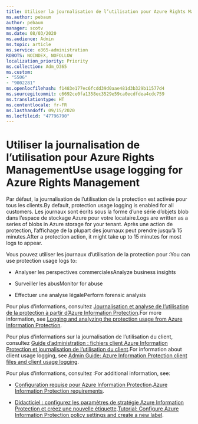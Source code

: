 ```yaml
---
title: Utiliser la journalisation de l’utilisation pour Azure Rights Management
ms.author: pebaum
author: pebaum
manager: scotv
ms.date: 08/03/2020
ms.audience: Admin
ms.topic: article
ms.service: o365-administration
ROBOTS: NOINDEX, NOFOLLOW
localization_priority: Priority
ms.collection: Adm_O365
ms.custom:
- "5506"
- "9002281"
ms.openlocfilehash: f1483e177ec6fcdd39d0aae481d3b329b11577d4
ms.sourcegitcommit: c6692ce0fa1358ec3529e59ca0ecdfdea4cdc759
ms.translationtype: HT
ms.contentlocale: fr-FR
ms.lasthandoff: 09/15/2020
ms.locfileid: "47796790"
---
```

# <a name="use-usage-logging-for-azure-rights-management"></a><span data-ttu-id="d19fb-102">Utiliser la journalisation de l’utilisation pour Azure Rights Management</span><span class="sxs-lookup"><span data-stu-id="d19fb-102">Use usage logging for Azure Rights Management</span></span>

<span data-ttu-id="d19fb-103">Par défaut, la journalisation de l’utilisation de la protection est activée pour tous les clients.</span><span class="sxs-lookup"><span data-stu-id="d19fb-103">By default, protection usage logging is enabled for all customers.</span></span> <span data-ttu-id="d19fb-104">Les journaux sont écrits sous la forme d’une série d’objets blob dans l’espace de stockage Azure pour votre locataire.</span><span class="sxs-lookup"><span data-stu-id="d19fb-104">Logs are written as a series of blobs in Azure storage for your tenant.</span></span> <span data-ttu-id="d19fb-105">Après une action de protection, l’affichage de la plupart des journaux peut prendre jusqu’à 15 minutes.</span><span class="sxs-lookup"><span data-stu-id="d19fb-105">After a protection action, it might take up to 15 minutes for most logs to appear.</span></span>

<span data-ttu-id="d19fb-106">Vous pouvez utiliser les journaux d’utilisation de la protection pour :</span><span class="sxs-lookup"><span data-stu-id="d19fb-106">You can use protection usage logs to:</span></span>

- <span data-ttu-id="d19fb-107">Analyser les perspectives commerciales</span><span class="sxs-lookup"><span data-stu-id="d19fb-107">Analyze business insights</span></span>

- <span data-ttu-id="d19fb-108">Surveiller les abus</span><span class="sxs-lookup"><span data-stu-id="d19fb-108">Monitor for abuse</span></span>

- <span data-ttu-id="d19fb-109">Effectuer une analyse légale</span><span class="sxs-lookup"><span data-stu-id="d19fb-109">Perform forensic analysis</span></span>

<span data-ttu-id="d19fb-110">Pour plus d’informations, consultez [Journalisation et analyse de l’utilisation de la protection à partir d’Azure Information Protection](https://docs.microsoft.com/azure/information-protection/log-analyze-usage).</span><span class="sxs-lookup"><span data-stu-id="d19fb-110">For more information, see [Logging and analyzing the protection usage from Azure Information Protection](https://docs.microsoft.com/azure/information-protection/log-analyze-usage).</span></span>

<span data-ttu-id="d19fb-111">Pour plus d’informations sur la journalisation de l’utilisation du client, consultez [Guide d’administration : fichiers client Azure Information Protection et journalisation de l’utilisation du client](https://docs.microsoft.com/azure/information-protection/rms-client/client-admin-guide-files-and-logging).</span><span class="sxs-lookup"><span data-stu-id="d19fb-111">For information about client usage logging, see [Admin Guide: Azure Information Protection client files and client usage logging](https://docs.microsoft.com/azure/information-protection/rms-client/client-admin-guide-files-and-logging).</span></span>

<span data-ttu-id="d19fb-112">Pour plus d’informations, consultez :</span><span class="sxs-lookup"><span data-stu-id="d19fb-112">For additional information, see:</span></span>

- <span data-ttu-id="d19fb-113">[Configuration requise pour Azure Information Protection](https://docs.microsoft.com/azure/information-protection/get-started/requirements).</span><span class="sxs-lookup"><span data-stu-id="d19fb-113">[Azure Information Protection requirements](https://docs.microsoft.com/azure/information-protection/get-started/requirements).</span></span>
    
- <span data-ttu-id="d19fb-114">[Didacticiel : configurez les paramètres de stratégie Azure Information Protection et créez une nouvelle étiquette](https://docs.microsoft.com/azure/information-protection/get-started/infoprotect-quick-start-tutorial).</span><span class="sxs-lookup"><span data-stu-id="d19fb-114">[Tutorial: Configure Azure Information Protection policy settings and create a new label](https://docs.microsoft.com/azure/information-protection/get-started/infoprotect-quick-start-tutorial).</span></span>